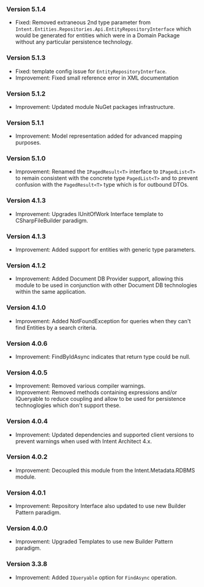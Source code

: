 ### Version 5.1.4

- Fixed: Removed extraneous 2nd type parameter from `Intent.Entities.Repositories.Api.EntityRepositoryInterface` which would be generated for entities which were in a Domain Package without any particular persistence technology.

### Version 5.1.3

- Fixed: template config issue for `EntityRepositoryInterface`.
- Improvement: Fixed small reference error in XML documentation

### Version 5.1.2

- Improvement: Updated module NuGet packages infrastructure.

### Version 5.1.1

- Improvement: Model representation added for advanced mapping purposes.

### Version 5.1.0

- Improvement: Renamed the `IPagedResult<T>` interface to `IPagedList<T>` to remain consistent with the concrete type `PagedList<T>` and to prevent confusion with the `PagedResult<T>` type which is for outbound DTOs.

### Version 4.1.3

- Improvement: Upgrades IUnitOfWork Interface template to CSharpFileBuilder paradigm.

### Version 4.1.3

- Improvement: Added support for entities with generic type parameters.

### Version 4.1.2

- Improvement: Added Document DB Provider support, allowing this module to be used in conjunction with other Document DB technologies within the same application.

### Version 4.1.0

- Improvement: Added NotFoundException for queries when they can't find Entities by a search criteria.

### Version 4.0.6

- Improvement: FindByIdAsync indicates that return type could be null.

### Version 4.0.5

- Improvement: Removed various compiler warnings.
- Improvement: Removed methods containing expressions and/or IQueryable to reduce coupling and allow to be used for persistence technoglogies which don't support these.

### Version 4.0.4

- Improvement: Updated dependencies and supported client versions to prevent warnings when used with Intent Architect 4.x.

### Version 4.0.2

- Improvement: Decoupled this module from the Intent.Metadata.RDBMS module.

### Version 4.0.1

- Improvement: Repository Interface also updated to use new Builder Pattern paradigm.

### Version 4.0.0

- Improvement: Upgraded Templates to use new Builder Pattern paradigm.

### Version 3.3.8

- Improvement: Added `IQueryable` option for `FindAsync` operation.
